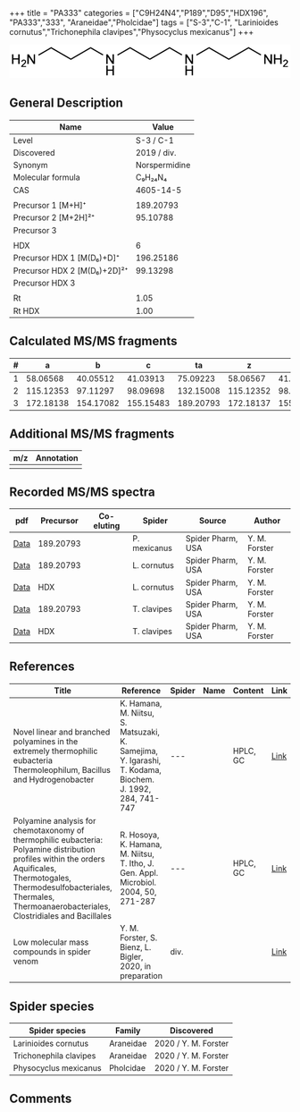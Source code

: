 +++
title = "PA333"
categories = ["C9H24N4","P189","D95","HDX196",
"PA333","333",
"Araneidae","Pholcidae"]
tags = ["S-3","C-1",
"Larinioides cornutus","Trichonephila clavipes","Physocyclus mexicanus"]
+++

![](/img/PA333.png)

## General Description

| Name                        | Value         |
|-----------------------------|---------------|
| Level                       | S-3 / C-1            |
| Discovered                  | 2019 / div.   |
| Synonym                     | Norspermidine |
| Molecular formula           | C₉H₂₄N₄       |
| CAS                         | 4605-14-5     |
|                             |               |
| Precursor 1 [M+H]⁺          | 189.20793     |
| Precursor 2 [M+2H]²⁺        | 95.10788      |
| Precursor 3                 |               |
|                             |               |
| HDX                         | 6             |
| Precursor HDX 1 [M(D₆)+D]⁺   | 196.25186     |
| Precursor HDX 2 [M(D₆)+2D]²⁺ | 99.13298      |
| Precursor HDX 3             |               |
|                             |               |
| Rt                          | 1.05              |
| Rt HDX                      | 1.00              |

## Calculated MS/MS fragments

| # | a         | b         | c         | ta        | z         | y         | tz        |
|---|-----------|-----------|-----------|-----------|-----------|-----------|-----------|
| 1 | 58.06568  | 40.05512  | 41.03913  | 75.09223  | 58.06567  | 41.03912  | 75.09222  |
| 2 | 115.12353 | 97.11297  | 98.09698  | 132.15008 | 115.12352 | 98.09697  | 132.15007 |
| 3 | 172.18138 | 154.17082 | 155.15483 | 189.20793 | 172.18137 | 155.15482 | 189.20792 |

## Additional MS/MS fragments

| m/z | Annotation |
|-----|------------|
|     |            |

## Recorded MS/MS spectra

| pdf | Precursor | Co-eluting | Spider | Source | Author |
|-----|-----------|------------|--------|--------|--------|
| [Data](/pdf/P-mexicanus/189_PA333_Pm.pdf) | 189.20793 |           | P. mexicanus | Spider Pharm, USA | Y. M. Forster |
| [Data](/pdf/L-cornutus/189_PA333_Lc.pdf) | 189.20793 |           | L. cornutus | Spider Pharm, USA | Y. M. Forster |
| [Data](/pdf/L-cornutus/189_PA333_Lc_HDX.pdf) | HDX |           | L. cornutus | Spider Pharm, USA | Y. M. Forster |
| [Data](/pdf/N-clavipes/189_PA333_Nc.pdf) | 189.20793 |           | T. clavipes| Spider Pharm, USA | Y. M. Forster |
| [Data](/pdf/N-clavipes/189_PA333_Nc_HDX.pdf) | HDX |           | T. clavipes| Spider Pharm, USA | Y. M. Forster |

## References

| Title  | Reference | Spider | Name | Content | Link |
|--------|-----------|--------|------|---------|------|
| Novel linear and branched polyamines in the extremely thermophilic eubacteria Thermoleophilum, Bacillus and Hydrogenobacter | K. Hamana, M. Niitsu, S. Matsuzaki, K. Samejima, Y. Igarashi, T. Kodama, Biochem. J. 1992, 284, 741-747 | ---           |      | HPLC, GC                          | [Link](http://www.biochemj.org/content/284/3/741) |
| Polyamine analysis for chemotaxonomy of thermophilic eubacteria: Polyamine distribution profiles within the orders Aquificales, Thermotogales, Thermodesulfobacteriales, Thermales, Thermoanaerobacteriales, Clostridiales and Bacillales | R. Hosoya, K. Hamana, M. Niitsu, T. Itho, J. Gen. Appl. Microbiol. 2004, 50, 271-287                                     | ---                        |            | HPLC, GC            | [Link](https://www.jstage.jst.go.jp/article/jgam/50/5/50_5_271/_article) |
| Low molecular mass compounds in spider venom      | Y. M. Forster, S. Bienz, L. Bigler, 2020, in preparation          | div.       |   |   | [Link](unknown) |

## Spider species

| Spider species        | Family    | Discovered           |
|-----------------------|-----------|----------------------|
| Larinioides cornutus  | Araneidae | 2020 / Y. M. Forster |
| Trichonephila clavipes      | Araneidae | 2020 / Y. M. Forster |
| Physocyclus mexicanus | Pholcidae | 2020 / Y. M. Forster |

## Comments